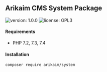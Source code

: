 ## Arikaim CMS System Package
![version: 1.0.0](https://img.shields.io/github/release/arikaim/system.svg)
![license: GPL3](https://img.shields.io/badge/License-GPLv3-blue.svg)



#### Requirements 
  * PHP 7.2, 7.3, 7.4


#### Installation

```sh
composer require arikaim/system
```
